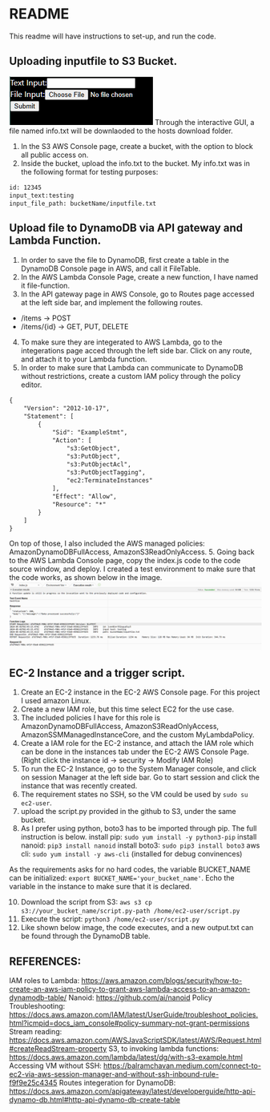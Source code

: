 #  README
This readme will have instructions to set-up, and run the code. 

## Uploading inputfile to S3 Bucket.

![.png failed to load](gui.png)
Through the interactive GUI, a file named info.txt will be  downlaoded to the hosts download folder.

1. In the S3 AWS Console page, create a bucket, with the option to block all public access on.
2. Inside the bucket, upload the info.txt to the bucket. My info.txt was in the following format for testing purposes:
```
id: 12345
input_text:testing
input_file_path: bucketName/inputfile.txt
```
## Upload file to DynamoDB via API gateway and Lambda Function.

1. In order to save the file to DynamoDB, first create a table in the DynamoDB Console page in AWS, and call it FileTable.
2. In the AWS Lambda Console Page, create a new function, I have named it file-function.
3. In the API gateway page in AWS Console, go to Routes page accessed at the left side bar, and implement the following routes.
  - /items -> POST
  - /items/{id} -> GET, PUT, DELETE
4. To make sure they are integerated to AWS Lambda, go to the integerations page acced through the left side bar. Click on any route, and attach it to your Lambda function.
5. In order to make sure that Lambda can communicate to DynamoDB without restrictions, create a custom IAM policy through the policy editor.
```
{
	"Version": "2012-10-17",
	"Statement": [
		{
			"Sid": "ExampleStmt",
			"Action": [
				"s3:GetObject",
				"s3:PutObject",
				"s3:PutObjectAcl",
				"s3:PutObjectTagging",
				"ec2:TerminateInstances"
			],
			"Effect": "Allow",
			"Resource": "*"
		}
	]
}
```
On top of those, I also included the AWS managed policies: AmazonDynamoDBFullAccess, AmazonS3ReadOnlyAccess.
5. Going back to the AWS Lambda Console page, copy the index.js code to the code source window, and deploy. I created a test environment to make sure that the code works, as shown below in the image. 
![.png failed to load](lambda.png)

## EC-2 Instance and a trigger script.

1. Create an EC-2 instance in the EC-2 AWS Console page. For this project I used amazon Linux.
2. Create a new IAM role, but this time select EC2 for the use case.
3. The included policies I have for this role is AmazonDynamoDBFullAccess, AmazonS3ReadOnlyAccess, AmazonSSMManagedInstanceCore, and the custom MyLambdaPolicy.
4. Create a IAM role for the EC-2 instance, and attach the IAM role which can be done in the instances tab under the EC-2 AWS Console Page. (Right click the instance id -> security -> Modify IAM Role)
5. To run the EC-2 Instance, go to the System Manager console, and click on session Manager at the left side bar. Go to start session and click the instance that was recently created. 
6. The requirement states no SSH, so the VM could be used by ```sudo su ec2-user```.
7. upload the script.py provided in the github to S3, under the same bucket.
8. As I prefer using python, boto3 has to be imported through pip. The full instruction is below.
install pip: ```sudo yum install -y python3-pip```
install nanoid: ```pip3 install nanoid```
install boto3: ```sudo pip3 install boto3```
aws cli: ```sudo yum install -y aws-cli``` (installed for debug convinences)

As the requirements asks for no hard codes, the variable BUCKET_NAME can be initialized: ```export BUCKET_NAME='your_bucket_name'```. Echo the variable in the instance to make sure that it is declared. 

10. Download the script from S3: ```aws s3 cp s3://your_bucket_name/script.py-path /home/ec2-user/script.py```
11. Execute the script: ```python3 /home/ec2-user/script.py```
12. Like shown below image, the code executes, and a new output.txt can be found through the DynamoDB table. 



## REFERENCES:
IAM roles to Lambda: https://aws.amazon.com/blogs/security/how-to-create-an-aws-iam-policy-to-grant-aws-lambda-access-to-an-amazon-dynamodb-table/
Nanoid: https://github.com/ai/nanoid 
Policy Troubleshooting: https://docs.aws.amazon.com/IAM/latest/UserGuide/troubleshoot_policies.html?icmpid=docs_iam_console#policy-summary-not-grant-permissions
Stream reading: https://docs.aws.amazon.com/AWSJavaScriptSDK/latest/AWS/Request.html#createReadStream-property
S3, to invoking lambda functions: https://docs.aws.amazon.com/lambda/latest/dg/with-s3-example.html
Accessing VM without SSH: https://balramchavan.medium.com/connect-to-ec2-via-aws-session-manager-and-without-ssh-inbound-rule-f9f9e25c4345
Routes integeration for DynamoDB: https://docs.aws.amazon.com/apigateway/latest/developerguide/http-api-dynamo-db.html#http-api-dynamo-db-create-table

